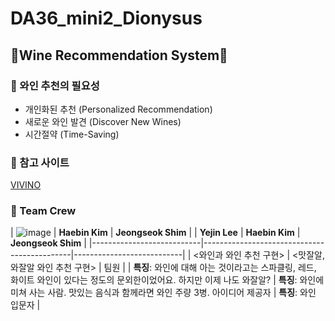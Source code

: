 # DA36_mini2_Dionysus
## 🍷Wine Recommendation System🍷

### 🍇 와인 추천의 필요성
  - 개인화된 추천 (Personalized Recommendation)
  - 새로운 와인 발견 (Discover New Wines)
  - 시간절약 (Time-Saving)

### 🍇 참고 사이트
[VIVINO](https://www.vivino.com/US/en/)

### 🍇 Team Crew
|      ![image](https://github.com/user-attachments/assets/adbecace-d98a-418a-9581-f570303ddbe9)
       | **Haebin Kim**                              | **Jeongseok Shim**       |
| **Yejin Lee**            | **Haebin Kim**                              | **Jeongseok Shim**       |
|---------------------------|---------------------------------------------|---------------------------|
| <와인과 와인 추천 구현>  | <맛잘알, 와잘알 와인 추천 구현>             | 팀원                      |
| **특징**: 와인에 대해 아는 것이라고는 스파클링, 레드, 화이트 와인이 있다는 정도의 문외한이었어요. 하지만 이제 나도 와잘알? | **특징**: 와인에 미쳐 사는 사람. 맛있는 음식과 함께라면 와인 주량 3병. 아이디어 제공자 | **특징**: 와인 입문자 |





